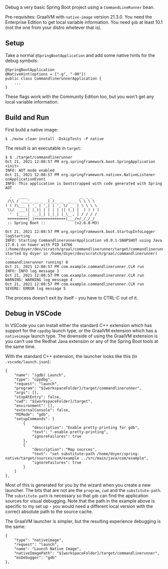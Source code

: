 Debug a very basic Spring Boot project using a `CommandLineRunner` bean.

Pre-requisites: GraalVM with `native-image` version 21.3.0. You need the Enterprise Edition to get local variable information. You need `gdb` at least 10.1 (not the one from your distro whetever that is).

## Setup

Take a normal `@SpringBootApplication` and add some native hints for the debug symbols:

```
@SpringBootApplication
@NativeHint(options = {"-g", "-O0"})
public class CommandlinerunnerApplication {
	...
}
```

These flags work with the Community Edition too, but you won't get any local variable information.

## Build and Run

First build a native image:

```
$ ./mvnw clean install -DskipTests -P native
```

The result is an executable in `target`:

```
$ $ ./target/commandlinerunner
Oct 21, 2021 12:08:57 PM org.springframework.boot.SpringApplication <init>
INFO: AOT mode enabled
Oct 21, 2021 12:08:57 PM org.springframework.nativex.NativeListener onApplicationEvent
INFO: This application is bootstrapped with code generated with Spring AOT

  .   ____          _            __ _ _
 /\\ / ___'_ __ _ _(_)_ __  __ _ \ \ \ \
( ( )\___ | '_ | '_| | '_ \/ _` | \ \ \ \
 \\/  ___)| |_)| | | | | || (_| |  ) ) ) )
  '  |____| .__|_| |_|_| |_\__, | / / / /
 =========|_|==============|___/=/_/_/_/
 :: Spring Boot ::             (v2.6.0-M3)

Oct 21, 2021 12:08:57 PM org.springframework.boot.StartupInfoLogger logStarting
INFO: Starting CommandlinerunnerApplication v0.0.1-SNAPSHOT using Java 17.0.1 on tower with PID 14766 (/home/dsyer/dev/scratch/graal/commandlinerunner/target/commandlinerunner started by dsyer in /home/dsyer/dev/scratch/graal/commandlinerunner)
...
commandlinerunner running! 0
Oct 21, 2021 12:08:57 PM com.example.commandlinerunner.CLR run
INFO: INFO log message 3
Oct 21, 2021 12:08:57 PM com.example.commandlinerunner.CLR run
WARNING: WARNING log message 4
Oct 21, 2021 12:08:57 PM com.example.commandlinerunner.CLR run
SEVERE: ERROR log message 5
```

The process doesn't exit by itself - you have to CTRL-C out of it.

## Debug in VSCode

In VSCode you can install either the standard C++ extension which has support for the `cppdbg` launch type, or the GraalVM extension which has a `nativeimage` launch type. The downside of using the GraalVM extension is you can't use the Redhat Java extension or any of the Spring Boot tools at the same time.

With the standard C++ extension, the launcher looks like this (in `.vscode/launch.json`):

```
{
	"name": "(gdb) Launch",
	"type": "cppdbg",
	"request": "launch",
	"program": "${workspaceFolder}/target/commandlinerunner",
	"args": [],
	"stopAtEntry": false,
	"cwd": "${workspaceFolder}/target",
	"environment": [],
	"externalConsole": false,
	"MIMode": "gdb",
	"setupCommands": [
		{
			"description": "Enable pretty-printing for gdb",
			"text": "-enable-pretty-printing",
			"ignoreFailures": true
		},
		{
			"description": "Map sources",
			"text": "set substitute-path /home/dsyer/spring-native/target/sources/com/example ../src/main/java/com/example",
			"ignoreFailures": true
		}
	]
},
```

Most of this is generated for you by the wizard when you create a new launcher. The bits that are not are the `program`, `cwd` and the `substitute-path`. The `substitute-path` is necessary so that `gdb` can find the application sources for visual debugging. Note that the path in the example above is specific to my set up - you would need a different local version with the correct absolute path to the source cache.

The GraalVM launcher is simpler, but the resulting experience debugging is the same:

```
{
	"type": "nativeimage",
	"request": "launch",
	"name": "Launch Native Image",
	"nativeImagePath": "${workspaceFolder}/target/commandlinerunner",
	"miDebugger": "gdb"
},
```